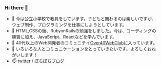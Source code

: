 ### Hi there 👋

- 🔭 今は公立小学校で教員をしています。子どもと関わるのは楽しいですが、ウェブ制作、プログラミングを仕事にしようとしています。
- 🌱 HTML,CSSの後、RubyonRailsの勉強をしました。今は、コーディングの練習に加え、JavaScript、Reactなどを学んでいます。
- 👯 40代以上のWeb開発者のコミュニテイ[Over40WebClub](https://over40webclub.netlify.app/)に入っています。
- 💬 いろいろな人とコミュニケーションをとっていきたいです。よろしくおねがいします！
- 📫 [twitter](https://twitter.com/horumont) / [ぼちぼちブログ](https://horumont.info)

<!--
**sonho463/sonho463** is a ✨ _special_ ✨ repository because its `README.md` (this file) appears on your GitHub profile.

Here are some ideas to get you started:

- 🔭 今は公立小学校で教員をしています。子どもと関わるのは楽しいですが、ウェブ制作、プログラミングを仕事にしようとしています。
- 🌱 HTML,CSSの後、RubyonRailsの勉強をしました。今は、コーディングの練習に加え、JavaScript、Reactなどを学んでいます。
- 👯 https://over40webclub.netlify.app/
- 🤔 I’m looking for help with ...
- 💬 Ask me about 
- 📫 How to reach me: ...
- 😄 Pronouns: ...
- ⚡ Fun fact: ...
-->
